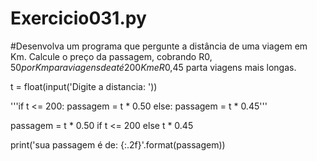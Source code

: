 # Exercicio031.py
#Desenvolva um programa que pergunte a distância de uma viagem em Km. Calcule o preço da passagem, cobrando R$0,50 por Km para viagens de até 200Km e R$0,45 parta viagens mais longas.

t = float(input('Digite a distancia: '))

'''if t <= 200:
    passagem = t * 0.50
else:
    passagem = t * 0.45'''

passagem = t * 0.50 if t <= 200 else t * 0.45

print('sua passagem é de: {:.2f}'.format(passagem))
